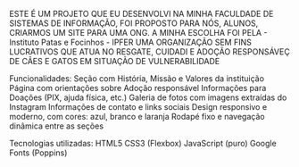ESTE É UM PROJETO QUE EU DESENVOLVI NA MINHA FACULDADE DE SISTEMAS DE INFORMAÇÃO, FOI PROPOSTO PARA NÓS, ALUNOS, CRIARMOS UM SITE PARA UMA ONG. 
A MINHA ESCOLHA FOI PELA - Instituto Patas e Focinhos - IPFER 
UMA ORGANIZAÇÃO SEM FINS LUCRATIVOS QUE ATUA NO RESGATE, CUIDADI E ADOÇÃO RESPONSÁVEÇ DE CÃES E GATOS EM SITUAÇÃO DE VULNERABILIDADE

Funcionalidades: 
Seção com História, 
Missão e Valores da instituição 
Página com orientações sobre Adoção responsável 
Informações para Doações (PIX, ajuda física, etc.) 
Galeria de fotos com imagens extraídas do Instagram 
Informações de contato e links sociais 
Design responsivo e moderno, com cores: azul, branco e laranja 
Rodapé fixo e navegação dinâmica entre as seções

Tecnologias utilizadas: 
HTML5 
CSS3 (Flexbox) 
JavaScript (puro) 
Google Fonts (Poppins)

